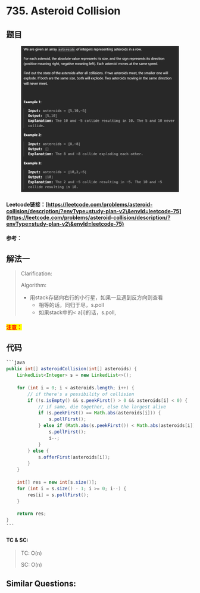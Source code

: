 # 735. Asteroid Collision

## 题目

<figure><img src="../../.gitbook/assets/image (1) (1) (1).png" alt=""><figcaption></figcaption></figure>

#### Leetcode链接：[https://leetcode.com/problems/asteroid-collision/description/?envType=study-plan-v2\&envId=leetcode-75](https://leetcode.com/problems/asteroid-collision/description/?envType=study-plan-v2\&envId=leetcode-75)

#### 参考：

## 解法一

> Clarification:&#x20;
>
> Algorithm:&#x20;
>
> * 用stack存储向右行的小行星，如果一旦遇到反方向则查看
>   * 相等的话，同归于尽，s.poll
>   * 如果stack中的< a\[i]的话，s.poll,&#x20;

#### <mark style="color:red;">注意：</mark>

## 代码

````java
```java
public int[] asteroidCollision(int[] asteroids) {
    LinkedList<Integer> s = new LinkedList<>();

    for (int i = 0; i < asteroids.length; i++) {
        // if there's a possibility of collision
        if (!s.isEmpty() && s.peekFirst() > 0 && asteroids[i] < 0) {
            // if same, die together, else the largest alive
            if (s.peekFirst() == Math.abs(asteroids[i])) {
                s.pollFirst();
            } else if (Math.abs(s.peekFirst()) < Math.abs(asteroids[i])) {
                s.pollFirst();
                i--;
            }
        } else {
            s.offerFirst(asteroids[i]);
        }
    }

    int[] res = new int[s.size()];
    for (int i = s.size() - 1; i >= 0; i--) {
        res[i] = s.pollFirst();
    }

    return res;
}
```
````

#### TC & SC:&#x20;

> TC: O(n)
>
> SC: O(n)

## **Similar Questions:**&#x20;
